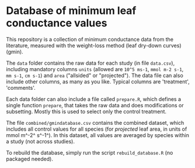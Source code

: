# Database of minimum leaf conductance values

This repository is a collection of minimum conductance data from the literature, measured with the weight-loss method (leaf dry-down curves) (gmin). 

The `data` folder contains the raw data for each study (in file `data.csv`), including mandatory columns `units` (allowed are `10^5 ms-1`, `mmol m-2 s-1`, `mm s-1`, `cm s-1`) and `area` ("allsided" or "projected"). The data file can also include other columns, as many as you like. Typical columns are 'treatment', 'comments'. 

Each data folder can also include a file called `prepare.R`, which defines a single function `prepare`, that takes the raw data and does modifications or subsetting. Mostly this is used to select only the control treatment.

The file `combined/gmindatabase.csv` contains the combined dataset, which includes all control values for all species (for *projected* leaf area, in units of mmol m^-2^ s^-1^). In this dataset, all values are averaged by species within a study (not across studies).

To rebuild the database, simply run the script `rebuild_database.R` (no packaged needed).
